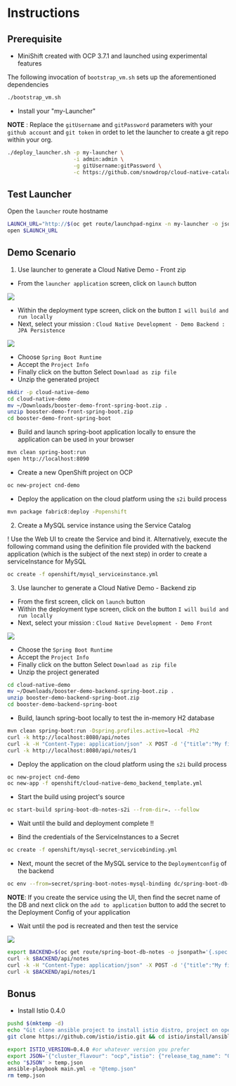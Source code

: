 # Instructions

## Prerequisite

- MiniShift created with OCP 3.7.1 and launched using experimental features

The following invocation of `bootstrap_vm.sh` sets up the aforementioned dependencies  

```bash
./bootstrap_vm.sh
```

- Install your "my-Launcher"

**NOTE** : Replace the `gitUsername` and `gitPassword` parameters with your `github account` and `git token` in ordet to let the launcher to create a git repo within your org.

```bash
./deploy_launcher.sh -p my-launcher \
                     -i admin:admin \
                     -g gitUsername:gitPassword \
                     -c https://github.com/snowdrop/cloud-native-catalog.git
```

## Test Launcher

Open the `launcher` route hostname

```bash
LAUNCH_URL="http://$(oc get route/launchpad-nginx -n my-launcher -o jsonpath="{.spec.host}")"
open $LAUNCH_URL
```

## Demo Scenario

1) Use launcher to generate a Cloud Native Demo - Front zip

- From the `launcher application` screen, click on `launch` button

![](image/launcher.png)

- Within the deployment type screen, click on the button `I will build and run locally`
- Next, select your mission : `Cloud Native Development - Demo Backend : JPA Persistence`

![](image/missions.png)

- Choose `Spring Boot Runtime`
- Accept the `Project Info`
- Finally click on the button Select `Download as zip file`
- Unzip the generated project
```bash
mkdir -p cloud-native-demo
cd cloud-native-demo
mv ~/Downloads/booster-demo-front-spring-boot.zip .
unzip booster-demo-front-spring-boot.zip
cd booster-demo-front-spring-boot
```

- Build and launch spring-boot application locally to ensure the application can be used in your browser
```bash
mvn clean spring-boot:run 
open http://localhost:8090
```
- Create a new OpenShift project on OCP
```bash
oc new-project cnd-demo
```
- Deploy the application on the cloud platform using the `s2i` build process
```bash
mvn package fabric8:deploy -Popenshift
```

2) Create a MySQL service instance using the Service Catalog

! Use the Web UI to create the Service and bind it. 
Alternatively, execute the following command using the definition file provided with the backend application (which is the subject of the next step) in order to create a serviceInstance for MySQL

```bash
oc create -f openshift/mysql_serviceinstance.yml
```


3) Use launcher to generate a Cloud Native Demo - Backend zip
   
- From the first screen, click on `launch` button
- Within the deployment type screen, click on the button `I will build and run locally`
- Next, select your mission : `Cloud Native Development - Demo Front`

![](image/missions.png)

- Choose the `Spring Boot Runtime`
- Accept the `Project Info`
- Finally click on the button Select `Download as zip file`
- Unzip the project generated
```bash
cd cloud-native-demo
mv ~/Downloads/booster-demo-backend-spring-boot.zip .
unzip booster-demo-backend-spring-boot.zip
cd booster-demo-backend-spring-boot
```
- Build, launch spring-boot locally to test the in-memory H2 database
```bash
mvn clean spring-boot:run -Dspring.profiles.active=local -Ph2
curl -k http://localhost:8080/api/notes 
curl -k -H "Content-Type: application/json" -X POST -d '{"title":"My first note","content":"Spring Boot is awesome!"}' http://localhost:8080/api/notes 
curl -k http://localhost:8080/api/notes/1
```

- Deploy the application on the cloud platform using the `s2i` build process
```bash
oc new-project cnd-demo
oc new-app -f openshift/cloud-native-demo_backend_template.yml
```

- Start the build using project's source
  
```bash
oc start-build spring-boot-db-notes-s2i --from-dir=. --follow
```
- Wait until the build and deployment complete !!

- Bind the credentials of the ServiceInstances to a Secret

```bash
oc create -f openshift/mysql-secret_servicebinding.yml
```

- Next, mount the secret of the MySQL service to the `Deploymentconfig` of the backend

```bash
oc env --from=secret/spring-boot-notes-mysql-binding dc/spring-boot-db-notes
```

**NOTE**: If you create the service using the UI, then find the secret name of the DB and next click on the `add to application` button
to add the secret to the Deployment Config of your application

- Wait until the pod is recreated and then test the service

![](image/front-db.png)

```bash
export BACKEND=$(oc get route/spring-boot-db-notes -o jsonpath='{.spec.host}' -n cnd-demo)
curl -k $BACKEND/api/notes 
curl -k -H "Content-Type: application/json" -X POST -d '{"title":"My first note","content":"Spring Boot is awesome!"}' $BACKEND/api/notes 
curl -k $BACKEND/api/notes/1
```

## Bonus

- Install Istio 0.4.0

```bash
pushd $(mktemp -d)
echo "Git clone ansible project to install istio distro, project on openshift"
git clone https://github.com/istio/istio.git && cd istio/install/ansible

export ISTIO_VERSION=0.4.0 #or whatever version you prefer
export JSON='{"cluster_flavour": "ocp","istio": {"release_tag_name": "0.4.0, "auth": false}}'
echo "$JSON" > temp.json
ansible-playbook main.yml -e "@temp.json"
rm temp.json
```



